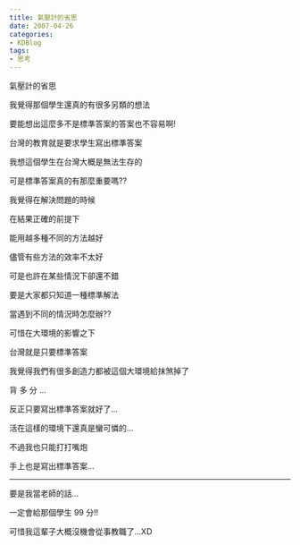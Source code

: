 ```yaml
---
title: 氣壓計的省思
date: 2007-04-26
categories:
- KDBlog
tags:
- 思考
---
```

氣壓計的省思



我覺得那個學生還真的有很多另類的想法

要能想出這麼多不是標準答案的答案也不容易啊!

台灣的教育就是要求學生寫出標準答案

我想這個學生在台灣大概是無法生存的

可是標準答案真的有那麼重要嗎??

我覺得在解決問題的時候

在結果正確的前提下

能用越多種不同的方法越好

儘管有些方法的效率不太好

可是也許在某些情況下卻還不錯

要是大家都只知道一種標準解法

當遇到不同的情況時怎麼辦??

可惜在大環境的影響之下

台灣就是只要標準答案

我覺得我們有很多創造力都被這個大環境給抹煞掉了

背 多 分 ...

反正只要寫出標準答案就好了...

活在這樣的環境下還真是蠻可憐的...

不過我也只能打打嘴炮

手上也是寫出標準答案...

---

要是我當老師的話...

一定會給那個學生 99 分!!

可惜我這輩子大概沒機會從事教職了...XD

